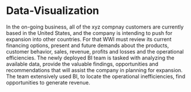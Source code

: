 # Data-Visualization
In the on-going business, all of the xyz compnay customers are currently based in the United States, and the company is intending to push for expansion into other countries. For that WWI must review its current financing options, present and future demands about the products, customer behavior, sales, revenue, profits and losses and the operational efficiencies. The newly deployed BI team is tasked with analyzing the available data, provide the valuable findings, opportunities and recommendations that will assist the company in planning for expansion. The team extensively used BI, to locate the operational inefficiencies, find opportunities to generate revenue.
